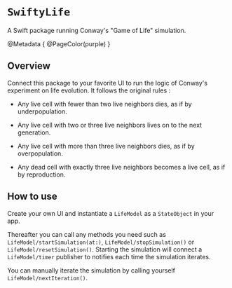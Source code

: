 # ``SwiftyLife``

A Swift package running Conway's "Game of Life" simulation.

@Metadata {
	@PageColor(purple)
}

## Overview

Connect this package to your favorite UI to run the logic of Conway's experiment on life evolution.
It follows the original rules :

- Any live cell with fewer than two live neighbors dies, as if by underpopulation.
  
- Any live cell with two or three live neighbors lives on to the next generation.
  
- Any live cell with more than three live neighbors dies, as if by overpopulation.
  
- Any dead cell with exactly three live neighbors becomes a live cell, as if by reproduction.

## How to use

Create your own UI and instantiate a ``LifeModel`` as a `StateObject` in your app.

Thereafter you can call any methods you need such as ``LifeModel/startSimulation(at:)``, ``LifeModel/stopSimulation()`` or ``LifeModel/resetSimulation()``.
Starting the simulation will connect a ``LifeModel/timer`` publisher to notifies each time the simulation iterates.

You can manually iterate the simulation by calling yourself ``LifeModel/nextIteration()``. 




